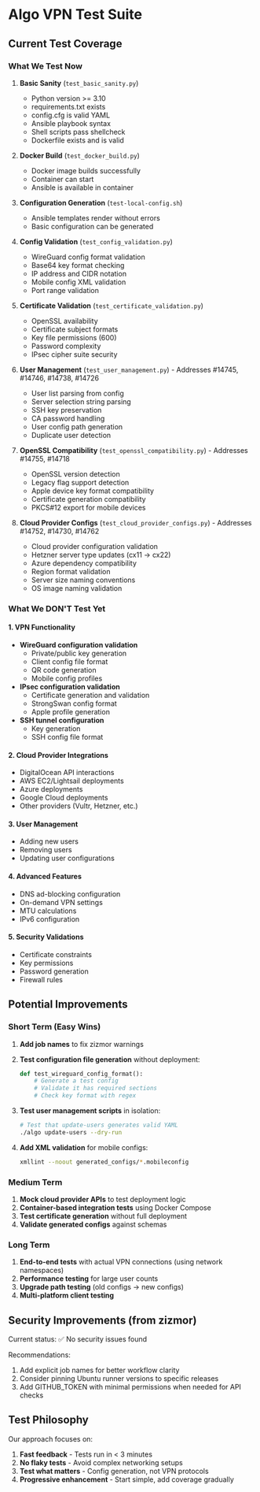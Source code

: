 # Algo VPN Test Suite

## Current Test Coverage

### What We Test Now
1. **Basic Sanity** (`test_basic_sanity.py`)
   - Python version >= 3.10
   - requirements.txt exists
   - config.cfg is valid YAML
   - Ansible playbook syntax
   - Shell scripts pass shellcheck
   - Dockerfile exists and is valid

2. **Docker Build** (`test_docker_build.py`)
   - Docker image builds successfully
   - Container can start
   - Ansible is available in container

3. **Configuration Generation** (`test-local-config.sh`)
   - Ansible templates render without errors
   - Basic configuration can be generated

4. **Config Validation** (`test_config_validation.py`)
   - WireGuard config format validation
   - Base64 key format checking
   - IP address and CIDR notation
   - Mobile config XML validation
   - Port range validation

5. **Certificate Validation** (`test_certificate_validation.py`)
   - OpenSSL availability
   - Certificate subject formats
   - Key file permissions (600)
   - Password complexity
   - IPsec cipher suite security

6. **User Management** (`test_user_management.py`) - Addresses #14745, #14746, #14738, #14726
   - User list parsing from config
   - Server selection string parsing
   - SSH key preservation
   - CA password handling
   - User config path generation
   - Duplicate user detection

7. **OpenSSL Compatibility** (`test_openssl_compatibility.py`) - Addresses #14755, #14718
   - OpenSSL version detection
   - Legacy flag support detection
   - Apple device key format compatibility
   - Certificate generation compatibility
   - PKCS#12 export for mobile devices

8. **Cloud Provider Configs** (`test_cloud_provider_configs.py`) - Addresses #14752, #14730, #14762
   - Cloud provider configuration validation
   - Hetzner server type updates (cx11 → cx22)
   - Azure dependency compatibility
   - Region format validation
   - Server size naming conventions
   - OS image naming validation

### What We DON'T Test Yet

#### 1. VPN Functionality
- **WireGuard configuration validation**
  - Private/public key generation
  - Client config file format
  - QR code generation
  - Mobile config profiles
- **IPsec configuration validation**
  - Certificate generation and validation
  - StrongSwan config format
  - Apple profile generation
- **SSH tunnel configuration**
  - Key generation
  - SSH config file format

#### 2. Cloud Provider Integrations
- DigitalOcean API interactions
- AWS EC2/Lightsail deployments
- Azure deployments
- Google Cloud deployments
- Other providers (Vultr, Hetzner, etc.)

#### 3. User Management
- Adding new users
- Removing users
- Updating user configurations

#### 4. Advanced Features
- DNS ad-blocking configuration
- On-demand VPN settings
- MTU calculations
- IPv6 configuration

#### 5. Security Validations
- Certificate constraints
- Key permissions
- Password generation
- Firewall rules

## Potential Improvements

### Short Term (Easy Wins)
1. **Add job names** to fix zizmor warnings
2. **Test configuration file generation** without deployment:
   ```python
   def test_wireguard_config_format():
       # Generate a test config
       # Validate it has required sections
       # Check key format with regex
   ```

3. **Test user management scripts** in isolation:
   ```bash
   # Test that update-users generates valid YAML
   ./algo update-users --dry-run
   ```

4. **Add XML validation** for mobile configs:
   ```bash
   xmllint --noout generated_configs/*.mobileconfig
   ```

### Medium Term
1. **Mock cloud provider APIs** to test deployment logic
2. **Container-based integration tests** using Docker Compose
3. **Test certificate generation** without full deployment
4. **Validate generated configs** against schemas

### Long Term
1. **End-to-end tests** with actual VPN connections (using network namespaces)
2. **Performance testing** for large user counts
3. **Upgrade path testing** (old configs → new configs)
4. **Multi-platform client testing**

## Security Improvements (from zizmor)

Current status: ✅ No security issues found

Recommendations:
1. Add explicit job names for better workflow clarity
2. Consider pinning Ubuntu runner versions to specific releases
3. Add GITHUB_TOKEN with minimal permissions when needed for API checks

## Test Philosophy

Our approach focuses on:
1. **Fast feedback** - Tests run in < 3 minutes
2. **No flaky tests** - Avoid complex networking setups
3. **Test what matters** - Config generation, not VPN protocols
4. **Progressive enhancement** - Start simple, add coverage gradually